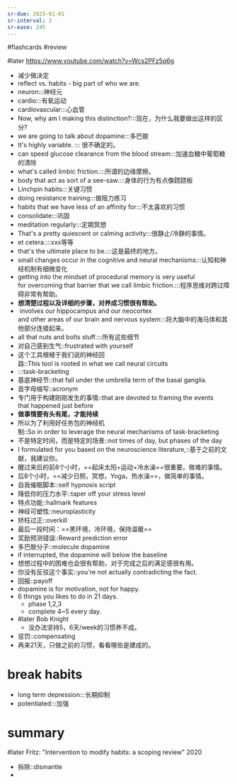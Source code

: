 ```yaml
---
sr-due: 2023-01-01
sr-interval: 3
sr-ease: 245
---
```


#flashcards 
#review

#later https://www.youtube.com/watch?v=Wcs2PFz5q6g
- 减少做决定
- reflect  vs. habits - big part of who we are.
- neuron:::神经元 <!--SR:!2023-01-05,6,245!2023-01-04,5,245-->
- cardio:::有氧运动 <!--SR:!2022-12-31,3,250!2022-12-31,2,225-->
- cardiovascular:::心血管 <!--SR:!2023-01-01,2,210!2023-01-01,2,205-->
- Now, why am I making this distinction?:::现在，为什么我要做出这样的区分? <!--SR:!2022-12-31,3,250!2022-12-31,2,225-->
- we are going to talk about dopamine:::多巴胺 <!--SR:!2023-01-01,3,250!2023-01-01,3,250-->
- It's highly variable. ::: 很不确定的。 <!--SR:!2023-01-05,6,245!2023-01-01,2,205-->
- can speed glucose clearance from the blood stream:::加速血糖中葡萄糖的清除 <!--SR:!2022-12-31,2,230!2022-12-31,2,225-->
- what's called limbic friction.:::所谓的边缘摩擦。 <!--SR:!2022-12-31,3,250!2023-01-01,2,205-->
- body that act as sort of a see-saw.:::身体的行为有点像跷跷板 <!--SR:!2023-01-04,5,245!2022-12-31,2,225-->
- Linchpin habits:::关键习惯 <!--SR:!2023-01-04,5,245!2023-01-01,2,205-->
- doing resistance training:::做阻力练习 <!--SR:!2022-12-31,3,250!2022-12-31,2,225-->
- habits that we have less of an affinity for:::不太喜欢的习惯 <!--SR:!2022-12-31,3,250!2022-12-31,1,185-->
- consolidate:::巩固 <!--SR:!2022-12-31,3,250!2022-12-31,3,265-->
- meditation regularly:::定期冥想 <!--SR:!2022-12-31,3,265!2022-12-31,1,225-->
- That's a pretty quiescent or calming activity:::很静止/冷静的事情。 <!--SR:!2023-01-04,5,245!2023-01-03,4,245-->
- et cetera.:::xxx等等 <!--SR:!2023-01-01,3,245!2022-12-31,2,225-->
- that's the ultimate place to be.:::这是最终的地方。 <!--SR:!2022-12-31,3,250!2022-12-31,1,225-->
- small changes occur in the cognitive and neural mechanisms:::认知和神经机制有细微变化 <!--SR:!2023-01-03,4,245!2023-01-01,2,205-->
- getting into the mindset of procedural memory is very useful for overcoming that barrier that we call limbic friction.:::程序思维对跨过障碍非常有帮助。 <!--SR:!2022-12-31,3,250!2023-01-03,4,245-->
- **想清楚过程以及详细的步骤，对养成习惯很有帮助。**
-  involves our hippocampus and our neocortex and other areas of our brain and nervous system:::将大脑中的海马体和其他部分连接起来。 <!--SR:!2023-01-01,2,210!2022-12-31,1,185-->
- all that nuts and bolts stuff.:::所有这些细节 <!--SR:!2022-12-31,3,265!2022-12-31,1,185-->
- 对自己感到生气::frustrated with yourself <!--SR:!2023-01-01,2,192-->
- 这个工具根植于我们说的神经回路::This tool is rooted in what we call neural circuits <!--SR:!2023-01-03,4,232-->
- :::task-bracketing <!--SR:!2023-01-07,8,252!2023-01-04,5,232-->
- 基底神经节::that fall under the umbrella term of the basal ganglia. <!--SR:!2022-12-31,2,212-->
- 首字母缩写::acronym <!--SR:!2022-12-31,1,172-->
- 专门用于构建刚刚发生的事情::that are devoted to framing the events that happened just before <!--SR:!2023-01-01,2,192-->
- **做事情要有头有尾，才能持续**
- 所以为了利用好任务包的神经机制::So in order to leverage the neural mechanisms of task-bracketing <!--SR:!2022-12-31,2,212-->
- 不是特定时间，而是特定的场景::not times of day, but phases of the day <!--SR:!2023-01-05,6,232-->
- I formulated for you based on the neuroscience literature,::基于之前的文献，我建议你。 <!--SR:!2023-01-04,5,232-->
- 醒过来后的前8个小时，==起床太阳+运动+冷水澡==很重要。做难的事情。
- 后8个小时，==减少日照，冥想，Yoga，热水澡==，做简单的事情。
- 自我催眠脚本::self hypnosis script <!--SR:!2022-12-31,1,172-->
- 降低你的压力水平::taper off your stress level <!--SR:!2023-01-01,2,192-->
- 特点功能::hallmark features <!--SR:!2022-12-31,1,172-->
- 神经可塑性::neuroplasticity <!--SR:!2022-12-31,2,212-->
- 矫枉过正::overkill <!--SR:!2022-12-31,2,212-->
- 最后一段时间：==黑环境，冷环境，保持温暖==
- 奖励预测错误::Reward prediction error <!--SR:!2023-01-04,5,232-->
- 多巴胺分子::molecule dopamine <!--SR:!2022-12-31,2,212-->
- if interrupted, the dopamine will below the baseline
- 想想过程中的困难也会很有帮助，对于完成之后的满足感很有用。
- 你没有反驳这个事实::you're not actually contradicting the fact. <!--SR:!2023-01-01,2,207-->
- 回报::payoff <!--SR:!2023-01-01,2,207-->
- dopamine is for motivation, not for happy.
- 6 things you likes to do in 21 days.
	- phase 1,2,3
	- complete 4~5 every day.
- #later Bob Knight
	- 没办法坚持5，6天/week的习惯养不成。
- 惩罚::compensating <!--SR:!2022-12-31,2,227-->
- 再来21天，只做之前的习惯，看看哪些是建成的。
# break habits
- long term depression:::长期抑制 <!--SR:!2022-12-31,2,227!2022-12-31,2,227-->
- potentiated:::加强 <!--SR:!2023-01-01,2,207!2022-12-31,2,227-->

# summary
#later Fritz: "Intervention to modify habits: a scoping review"      2020


- 拆除::dismantle <!--SR:!2022-12-31,1,187-->
- 


